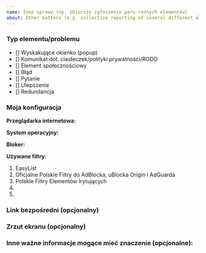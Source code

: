 ```yaml
---
name: Inne sprawy (np. zbiorcze zgłoszenie paru różnych elementów)
about: Other matters (e.g. collective reporting of several different elements)
---
```


<!--
Dziękujemy za zgłoszenie!
Thanks for reporting!
-->

<!--
Co mamy schować, zablokować albo w czym jest problem, może pojawił się jakiś błąd?
Proszę wstawić x pomiędzy znakami [] obok typu/typów, którego/których to zgłoszenie dotyczy.
W przypadku pomyłki co do typu, proszę odznaczyć checkbox (przycisk wyboru) lub usunąć x i zamiast niego - wstawić spację.
-->

### Typ elementu/problemu
- [] Wyskakujące okienko (popup)
- [] Komunikat dot. ciasteczek/polityki prywatności/RODO
- [] Element społecznościowy
- [] Błąd
- [] Pytanie
- [] Ulepszenie
- [] Redundancja

### Moja konfiguracja
**Przeglądarka internetowa:**

**System operacyjny:**

**Bloker:**

**Używane filtry:**
1. EasyList
2. Oficjalne Polskie Filtry do AdBlocka, uBlocka Origin i AdGuarda
3. Polskie Filtry Elementów Irytujących
4.
5.

### Link bezpośredni (opcjonalny)
<!--
Wstaw tutaj link bezpośredni do strony, na której występuje element albo błąd.
-->

### Zrzut ekranu (opcjonalny)
<!--
Przeciągnij tutaj swój zrzut lub zamieść do niego link.
-->

### Inne ważne informacje mogące mieć znaczenie (opcjonalne):
<!--
Coś co nie da się opisać wizualnie, etapy odtworzenia problemu (co doprowadziło do błędu) albo twoja metoda rozwiązania problemu.
-->
